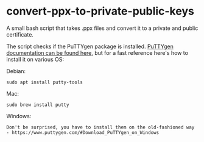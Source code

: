 # convert-ppx-to-private-public-keys

A small bash script that takes .ppx files and convert it to a private and public certificate.

The script checks if the PuTTYgen package is installed. [PuTTYgen documentation can be found here](https://www.puttygen.com/), but for a fast reference here's how to install it on various OS:

Debian:
```
sudo apt install putty-tools
```

Mac:
```
sudo brew install putty
```

Windows:
```
Don't be surprised, you have to install them on the old-fashioned way - https://www.puttygen.com/#Download_PuTTYgen_on_Windows
```
